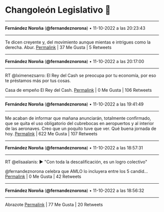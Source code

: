 # Changoleón Legislativo 🙈
*****
**Fernández Noroña** (**@fernandeznorona**) • 11-10-2022 a las 20:23:43
*****
Te dicen creyente y, del movimiento aunque mientas e intrigues como la derecha. Abur.
[Permalink](https://twitter.com/fernandeznorona/status/1580051563652870144) | 37 Me Gusta | 5 Retweets
*****
**Fernández Noroña** (**@fernandeznorona**) • 11-10-2022 a las 20:17:00
*****
RT @lximenezsarro: El Rey del Cash se preocupa por tu economía, por eso te préstamos más por tus cosas.


Casa de empeño El Rey del Cash.
[Permalink](https://twitter.com/fernandeznorona/status/1580049872681861120) | 0 Me Gusta | 106 Retweets
*****
**Fernández Noroña** (**@fernandeznorona**) • 11-10-2022 a las 19:41:49
*****
Me acaban de informar que mañana anunciarán, totalmente confirmado, que se quita el uso obligatorio del cubrebocas en aeropuertos y al interior de las aeronaves. Creo que un poquito tuve que ver. Qué buena jornada de hoy.
[Permalink](https://twitter.com/fernandeznorona/status/1580041018707410945) | 622 Me Gusta | 107 Retweets
*****
**Fernández Noroña** (**@fernandeznorona**) • 11-10-2022 a las 18:57:31
*****
RT @elisaalanis: ▶️ "Con toda la descalificación, es un logro colectivo"


@fernandeznorona celebra que AMLO lo incluyera entre los 5 candid…
[Permalink](https://twitter.com/fernandeznorona/status/1580029872365522945) | 0 Me Gusta | 42 Retweets
*****
**Fernández Noroña** (**@fernandeznorona**) • 11-10-2022 a las 18:56:32
*****
Abrazote
[Permalink](https://twitter.com/fernandeznorona/status/1580029625261957121) | 77 Me Gusta | 20 Retweets